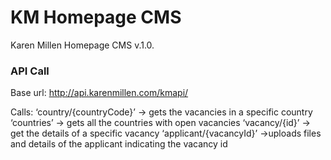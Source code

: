 KM Homepage CMS
==============

Karen Millen Homepage CMS v.1.0.


### API Call

Base url: http://api.karenmillen.com/kmapi/

Calls:
‘country/{countryCode}’ -> gets the vacancies in a specific country
‘countries’ -> gets all the countries with open vacancies
‘vacancy/{id}’ -> get the details of a specific vacancy
‘applicant/{vacancyId}’ ->uploads files and details of the applicant indicating the vacancy id


